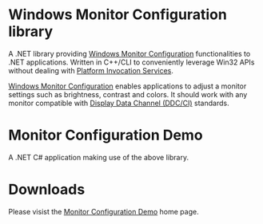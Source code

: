 # Windows Monitor Configuration library
A .NET library providing [Windows Monitor Configuration] functionalities to .NET applications.
Written in C++/CLI to conveniently leverage Win32 APIs without dealing with [Platform Invocation Services].

[Windows Monitor Configuration] enables applications to adjust a monitor settings such as brightness, contrast and colors.
It should work with any monitor compatible with [Display Data Channel (DDC/CI)] standards.

# Monitor Configuration Demo
A .NET C# application making use of the above library.

# Downloads
Please visist the [Monitor Configuration Demo] home page.

[Windows Monitor Configuration]: https://msdn.microsoft.com/en-us/library/vs/alm/dd692962(v=vs.85).aspx
[Platform Invocation Services]: https://en.wikipedia.org/wiki/Platform_Invocation_Services
[Display Data Channel (DDC/CI)]: https://en.wikipedia.org/wiki/Display_Data_Channel
[Monitor Configuration Demo]: https://slions.net/resources/monitor-configuration-demo.3/

